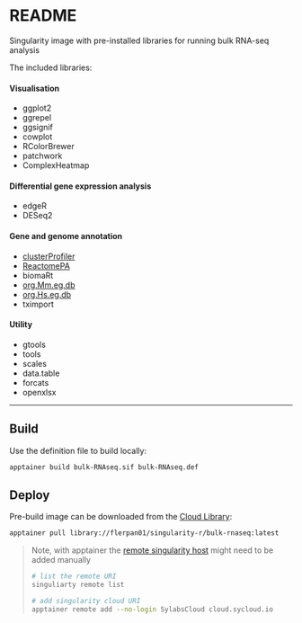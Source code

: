 # README

Singularity image with pre-installed libraries for running bulk RNA-seq analysis

The included libraries:

#### Visualisation

+ ggplot2
+ ggrepel
+ ggsignif
+ cowplot
+ RColorBrewer
+ patchwork
+ ComplexHeatmap

#### Differential gene expression analysis

+ edgeR
+ DESeq2

#### Gene and genome annotation

+ [clusterProfiler](https://www.bioconductor.org/packages/release/bioc/html/clusterProfiler.html)
+ [ReactomePA](https://bioconductor.org/packages/release/bioc/html/ReactomePA.html)
+ biomaRt
+ [org.Mm.eg.db](https://bioconductor.org/packages/release/data/annotation/html/org.Mm.eg.db.html)
+ [org.Hs.eg.db](https://bioconductor.org/packages/release/data/annotation/html/org.Hs.eg.db.html)
+ tximport

#### Utility

+ gtools
+ tools
+ scales
+ data.table
+ forcats
+ openxlsx

---

## Build

Use the definition file to build locally:

```sh
apptainer build bulk-RNAseq.sif bulk-RNAseq.def
```

## Deploy

Pre-build image can be downloaded from the [Cloud Library](https://cloud.sylabs.io/library):

```sh
apptainer pull library://flerpan01/singularity-r/bulk-rnaseq:latest
```

>Note, with apptainer the [remote singularity host](https://apptainer.org/docs/user/latest/endpoint.html#restoring-pre-apptainer-library-behavior) might need to be added manually
>
>```sh
># list the remote URI
>singuliarty remote list
>
># add singularity cloud URI
>apptainer remote add --no-login SylabsCloud cloud.sycloud.io
>```